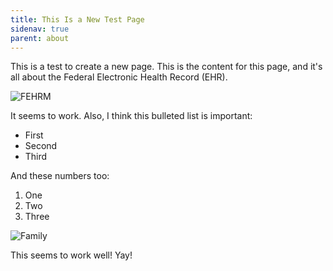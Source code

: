 ```yaml
---
title: This Is a New Test Page
sidenav: true
parent: about
---
```

This is a test to create a new page. This is the content for this page, and it's all about the Federal Electronic Health Record (EHR). 

![FEHRM](../images/fehrm-sticker-final-01.png "This Is the FEHRM")

It seems to work. Also, I think this bulleted list is important:

* First
* Second
* Third

And these numbers too:

1. One
2. Two 
3. Three

![Family](../images/1000w_q95-2-.jpg "This Is a Nice Photo")

This seems to work well! Yay!
